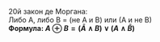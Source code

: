 20й закон де Моргана:  
Либо А, либо В = (не А и В) или (А и не В)  
**Формула: $A \oplus B = (\bar A \wedge B) \vee (A \wedge \bar B)$**
